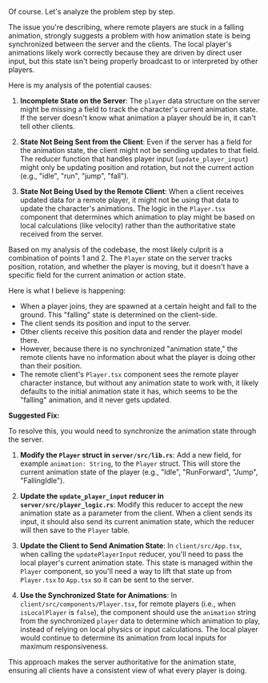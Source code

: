 Of course. Let's analyze the problem step by step.

The issue you're describing, where remote players are stuck in a falling animation, strongly suggests a problem with how animation state is being synchronized between the server and the clients. The local player's animations likely work correctly because they are driven by direct user input, but this state isn't being properly broadcast to or interpreted by other players.

Here is my analysis of the potential causes:

1.  **Incomplete State on the Server**: The `player` data structure on the server might be missing a field to track the character's current animation state. If the server doesn't know what animation a player should be in, it can't tell other clients.

2.  **State Not Being Sent from the Client**: Even if the server has a field for the animation state, the client might not be sending updates to that field. The reducer function that handles player input (`update_player_input`) might only be updating position and rotation, but not the current action (e.g., "idle", "run", "jump", "fall").

3.  **State Not Being Used by the Remote Client**: When a client receives updated data for a remote player, it might not be using that data to update the character's animations. The logic in the `Player.tsx` component that determines which animation to play might be based on local calculations (like velocity) rather than the authoritative state received from the server.

Based on my analysis of the codebase, the most likely culprit is a combination of points 1 and 2. The `Player` state on the server tracks position, rotation, and whether the player is moving, but it doesn't have a specific field for the current animation or action state.

Here is what I believe is happening:
*   When a player joins, they are spawned at a certain height and fall to the ground. This "falling" state is determined on the client-side.
*   The client sends its position and input to the server.
*   Other clients receive this position data and render the player model there.
*   However, because there is no synchronized "animation state," the remote clients have no information about what the player is doing other than their position.
*   The remote client's `Player.tsx` component sees the remote player character instance, but without any animation state to work with, it likely defaults to the initial animation state it has, which seems to be the "falling" animation, and it never gets updated.

**Suggested Fix:**

To resolve this, you would need to synchronize the animation state through the server.

1.  **Modify the `Player` struct in `server/src/lib.rs`**: Add a new field, for example `animation: String`, to the `Player` struct. This will store the current animation state of the player (e.g., "Idle", "RunForward", "Jump", "FallingIdle").

2.  **Update the `update_player_input` reducer in `server/src/player_logic.rs`**: Modify this reducer to accept the new animation state as a parameter from the client. When a client sends its input, it should also send its current animation state, which the reducer will then save to the `Player` table.

3.  **Update the Client to Send Animation State**: In `client/src/App.tsx`, when calling the `updatePlayerInput` reducer, you'll need to pass the local player's current animation state. This state is managed within the `Player` component, so you'll need a way to lift that state up from `Player.tsx` to `App.tsx` so it can be sent to the server.

4.  **Use the Synchronized State for Animations**: In `client/src/components/Player.tsx`, for remote players (i.e., when `isLocalPlayer` is `false`), the component should use the `animation` string from the synchronized `player` data to determine which animation to play, instead of relying on local physics or input calculations. The local player would continue to determine its animation from local inputs for maximum responsiveness.

This approach makes the server authoritative for the animation state, ensuring all clients have a consistent view of what every player is doing.